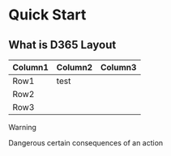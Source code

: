 # Quick Start

## What is D365 Layout


|Column1  |Column2  |Column3  |
|---------|---------|---------|
|Row1     |   test      |         |
|Row2     |         |         |
|Row3     |         |         |


> [!WARNING]
> Dangerous certain consequences of an action